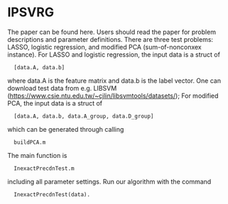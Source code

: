 # IPSVRG
The paper can be found here. Users should read the paper for problem descriptions and parameter definitions. There are three test problems: LASSO, logistic regression, and modified PCA (sum-of-nonconxex instance). For LASSO and logistic regression, the input data is a struct of

      [data.A, data.b]
where data.A is the feature matrix and data.b is the label vector. One can download test data from e.g. LIBSVM (https://www.csie.ntu.edu.tw/~cjlin/libsvmtools/datasets/); For modified PCA, the input data is a struct of 
      
      [data.A, data.b, data.A_group, data.D_group]
which can be generated through calling
      
      buildPCA.m
The main function is

      InexactPrecdnTest.m 
including all parameter settings. Run our algorithm with the command

      InexactPrecdnTest(data).
